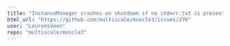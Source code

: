 ```yaml
---
title: "InstanceManager crashes on shutdown if no stderr.txt is present"
html_url: "https://github.com/multiscale/muscle3/issues/276"
user: "LourensVeen"
repo: "multiscale/muscle3"
---
```


